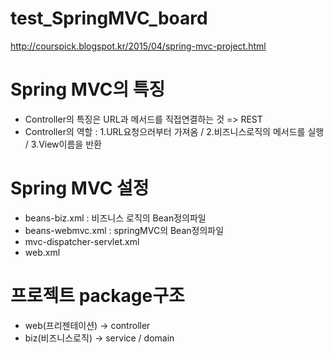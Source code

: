 # test_SpringMVC_board

http://courspick.blogspot.kr/2015/04/spring-mvc-project.html


# Spring MVC의 특징
- Controller의 특징은 URL과 메서드를 직접연결하는 것 => REST
- Controller의 역할 : 1.URL요청으러부터 가져옴 / 2.비즈니스로직의 메서드를 실행 / 3.View이름을 반환


# Spring MVC 설정
- beans-biz.xml : 비즈니스 로직의 Bean정의파일
- beans-webmvc.xml : springMVC의 Bean정의파일
- mvc-dispatcher-servlet.xml
- web.xml

# 프로젝트 package구조
- web(프리젠테이션) -> controller
- biz(비즈니스로직) -> service / domain